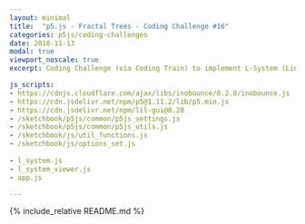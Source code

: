 ```yaml
---
layout: minimal
title:  "p5.js - Fractal Trees - Coding Challenge #16"
categories: p5js/coding-challenges
date: 2018-11-13
modal: true
viewport_noscale: true
excerpt: Coding Challenge (via Coding Train) to implement L-System (Lindenmayer System) tree generation.

js_scripts:
- https://cdnjs.cloudflare.com/ajax/libs/inobounce/0.2.0/inobounce.js
- https://cdn.jsdelivr.net/npm/p5@1.11.2/lib/p5.min.js
- https://cdn.jsdelivr.net/npm/lil-gui@0.20
- /sketchbook/p5js/common/p5js_settings.js
- /sketchbook/p5js/common/p5js_utils.js
- /sketchbook/js/util_functions.js
- /sketchbook/js/options_set.js
    
- l_system.js
- l_system_viewer.js
- app.js

---
```


{% include_relative README.md %}
